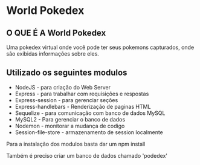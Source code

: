 <h1>World Pokedex</h1>

<h2>O QUE É A World Pokedex</h2>
<p>Uma pokedex virtual onde você pode ter seus pokemons capturados, onde são exibidas informações sobre eles.</p>

<h2>Utilizado os seguintes modulos</h2>

<ul>
  <li>NodeJS - para criação do Web Server</li>
  <li>Express - para trabalhar com requisições e respostas</li>
  <li>Express-session - para gerenciar seções</li>
  <li>Express-handlebars - Renderização de paginas HTML</li>
  <li>Sequelize - para comunicação com banco de dados MySQL</li>
  <li>MySQL2 - Para gerenciar o banco de dados</li>
  <li>Nodemon - monitorar a mudança de codigo</li>
  <li>Session-file-store - armazenamento de session localmente</li>
</ul>
<p>Para a instalação dos modulos basta dar um npm install</p>
<p>Também é preciso criar um banco de dados chamado 'podedex'</p>

